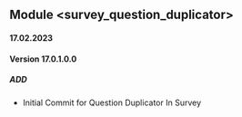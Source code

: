 ## Module <survey_question_duplicator>

#### 17.02.2023
#### Version 17.0.1.0.0
##### ADD
- Initial Commit for Question Duplicator In Survey
